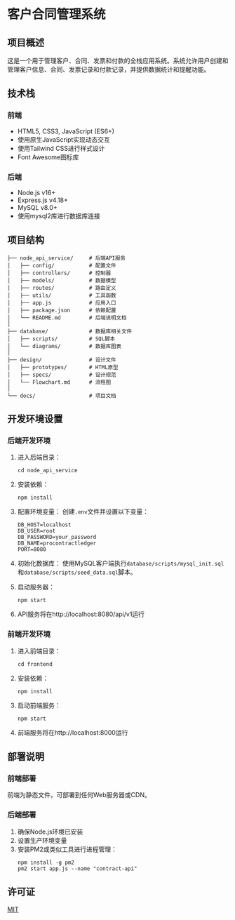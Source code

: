 # 客户合同管理系统

## 项目概述

这是一个用于管理客户、合同、发票和付款的全栈应用系统。系统允许用户创建和管理客户信息、合同、发票记录和付款记录，并提供数据统计和提醒功能。

## 技术栈

### 前端
- HTML5, CSS3, JavaScript (ES6+)
- 使用原生JavaScript实现动态交互
- 使用Tailwind CSS进行样式设计
- Font Awesome图标库

### 后端
- Node.js v16+
- Express.js v4.18+
- MySQL v8.0+
- 使用mysql2库进行数据库连接

## 项目结构

```
├── node_api_service/     # 后端API服务
│   ├── config/           # 配置文件
│   ├── controllers/      # 控制器
│   ├── models/           # 数据模型
│   ├── routes/           # 路由定义
│   ├── utils/            # 工具函数
│   ├── app.js            # 应用入口
│   ├── package.json      # 依赖配置
│   └── README.md         # 后端说明文档
│
├── database/             # 数据库相关文件
│   ├── scripts/          # SQL脚本
│   └── diagrams/         # 数据库图表
│
├── design/               # 设计文件
│   ├── prototypes/       # HTML原型
│   ├── specs/            # 设计规范
│   └── Flowchart.md      # 流程图
│
└── docs/                 # 项目文档
```

## 开发环境设置

### 后端开发环境

1. 进入后端目录：
   ```
   cd node_api_service
   ```

2. 安装依赖：
   ```
   npm install
   ```

3. 配置环境变量：
   创建`.env`文件并设置以下变量：
   ```
   DB_HOST=localhost
   DB_USER=root
   DB_PASSWORD=your_password
   DB_NAME=procontractledger
   PORT=8080
   ```

4. 初始化数据库：
   使用MySQL客户端执行`database/scripts/mysql_init.sql`和`database/scripts/seed_data.sql`脚本。

5. 启动服务器：
   ```
   npm start
   ```

6. API服务将在http://localhost:8080/api/v1运行

### 前端开发环境

1. 进入前端目录：
   ```
   cd frontend
   ```

2. 安装依赖：
   ```
   npm install
   ```

3. 启动前端服务：
   ```
   npm start
   ```

4. 前端服务将在http://localhost:8000运行

## 部署说明

### 前端部署

前端为静态文件，可部署到任何Web服务器或CDN。

### 后端部署

1. 确保Node.js环境已安装
2. 设置生产环境变量
3. 安装PM2或类似工具进行进程管理：
   ```
   npm install -g pm2
   pm2 start app.js --name "contract-api"
   ```

## 许可证

[MIT](LICENSE)